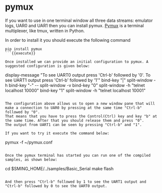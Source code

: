 # pymux
If you want to use in one terminal window all three data streams: emulator logs, UAR0 and UAR1 then you can install pymux.
[Pymux](https://github.com/prompt-toolkit/pymux) is a terminal multiplexer, like tmux, written in Python.

In order to install it you should execute the following command
```
pip install pymux
```{{execute}}

Once installed we can provide an initial configuration to pymux. A suggested configuration is given below:
```
display-message "To see UART0 output press 'Ctrl-b' followed by '0'. To see UART1 output press 'Ctrl-b' followed by '1'"
bind-key "|" split-window -h
bind-key "-" -- split-window -v
bind-key "0" split-window -h "telnet localhost 10000"
bind-key "1" split-window -h "telnet localhost 10001"
```{{copy}}

The configuration above allows us to open a new window pane that will make a connection to UAR0 by pressing at the same time "Ctrl-b" followed by "0".
That means that you have to press the Control(Ctrl) key and key "b" at the same time. After that you should release them and press "0".
The output from UART1 can be seen by pressing "Ctrl-b" and "1".

If you want to try it execute the command below:
```
pymux -f ~/pymux.conf
```{{execute}}

Once the pymux terminal has started you can run one of the compiled samples, as shown below:

```
cd $SMING_HOME/../samples/Basic_Serial
make flash
```{{execute}}

And then press "Ctrl-b" followed by 1 to see the UART1 output and "Ctrl-b" followed by 0 to see the UART0 output.